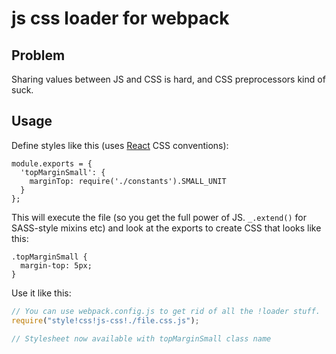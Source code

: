# js css loader for webpack

## Problem

Sharing values between JS and CSS is hard, and CSS preprocessors kind of suck.

## Usage

Define styles like this (uses [React](http://facebook.github.io/react) CSS conventions):

```
module.exports = {
  'topMarginSmall': {
    marginTop: require('./constants').SMALL_UNIT
  }
};
```

This will execute the file (so you get the full power of JS. `_.extend()` for SASS-style mixins etc) and look at the exports to create CSS that looks like this:

```
.topMarginSmall {
  margin-top: 5px;
}
```

Use it like this:

``` javascript
// You can use webpack.config.js to get rid of all the !loader stuff.
require("style!css!js-css!./file.css.js");

// Stylesheet now available with topMarginSmall class name
```

